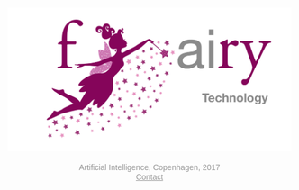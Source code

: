
<br>
<br>
<br>
<br>
<br>
<br>
<br>
<p align="center">

<img src="logo_large.png" onmouseover="this.src='logo_stealth_large_bw.png'" onmouseout="this.src='logo_large.png'" />

<br>

<span style="color: #969696; font-family: helvetica; font-size: 1em">
<br>
Artificial Intelligence, Copenhagen, 2017</span><br>
<span style="color: #969696; font-family: helvetica; font-size: 1em"><a href='mailto:casperkaae@gmail.com' style="color: #969696; font-family: helvetica;">Contact</a></span>
</p>

